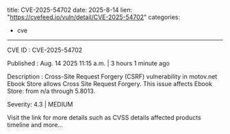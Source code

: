  
title: CVE-2025-54702
date: 2025-8-14
lien: "https://cvefeed.io/vuln/detail/CVE-2025-54702"
categories:
  - cve
---

CVE ID : CVE-2025-54702

Published :  Aug. 14
2025
11:15 a.m. | 3 hours
1 minute ago

Description : Cross-Site Request Forgery (CSRF) vulnerability in motov.net Ebook Store allows Cross Site Request Forgery. This issue affects Ebook Store: from n/a through 5.8013.

Severity: 4.3 | MEDIUM

Visit the link for more details
such as CVSS details
affected products
timeline
and more...
